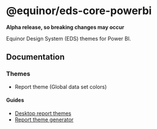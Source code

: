 # @equinor/eds-core-powerbi

**Alpha release, so breaking changes may occur**

Equinor Design System (EDS) themes for Power BI.


## Documentation

### Themes

- Report theme (Global data set colors)

#### Guides

- [Desktop report themes](https://docs.microsoft.com/en-us/power-bi/desktop-report-themes)
- [Report theme generator](https://powerbi.tips/tools/report-theme-generator-v3/)




